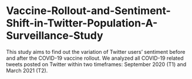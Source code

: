# Vaccine-Rollout-and-Sentiment-Shift-in-Twitter-Population-A-Surveillance-Study
This study aims to find out the variation of Twitter users’ sentiment before and after the COVID-19 vaccine rollout. We analyzed all COVID-19 related tweets posted on Twitter within two timeframes:  September 2020 (T1) and March 2021 (T2).
